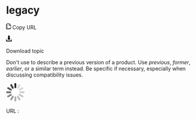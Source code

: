 # legacy

![Copy URL](media/legacy/Copy.png)
Copy URL

![Download](media/legacy/Download.png)

Download topic

Don't use to describe a previous version of a product. Use *previous*, *former*, *earlier*, or a similar term instead. Be specific if necessary, especially when discussing compatibility issues.

![In progress](media/legacy/activity-large.gif)

URL :
